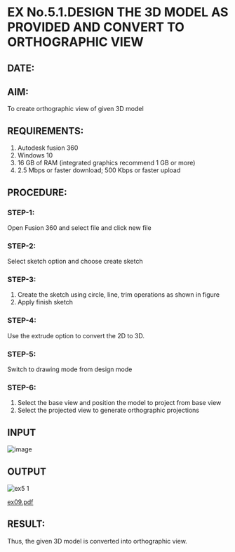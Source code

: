 # EX No.5.1.DESIGN THE 3D MODEL AS PROVIDED AND CONVERT TO ORTHOGRAPHIC VIEW
## DATE:

## AIM: 
To create orthographic view of given 3D model

## REQUIREMENTS: 
1. Autodesk fusion 360
2. Windows 10
3. 16 GB of RAM (integrated graphics recommend 1 GB or more)
4. 2.5 Mbps or faster download; 500 Kbps or faster upload 

## PROCEDURE:

### STEP-1:
Open Fusion 360 and select file and click new file

### STEP-2:
Select sketch option and choose create sketch

### STEP-3: 
1. Create the sketch using circle, line, trim operations as shown in figure
2. Apply finish sketch 

### STEP-4:
 Use the extrude option to convert the 2D to 3D.

### STEP-5:
Switch to drawing mode from design mode 
          
### STEP-6:
1. Select the base view and position the model to project from base view 
2. Select the projected view to generate orthographic projections

## INPUT
![image](https://user-images.githubusercontent.com/113594316/199408705-ed302b2a-90c3-41c0-9cc4-791a93366e2a.png)

## OUTPUT
![ex5 1](https://github.com/23012238/EX-No.5.1.-DESIGN-THE-3D-MODEL-AS-PROVIDED-AND-CONVERT-TO-ORTHOGRAPHIC-VIEW/assets/150011605/0e3538c2-8e6b-4407-b67e-d044f6824b1e)



[ex09.pdf](https://github.com/23012238/EX-No.5.1.-DESIGN-THE-3D-MODEL-AS-PROVIDED-AND-CONVERT-TO-ORTHOGRAPHIC-VIEW/files/13701261/ex09.pdf)

## RESULT:

Thus, the given 3D model is converted into orthographic view.



